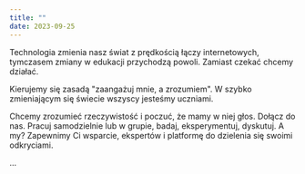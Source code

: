 ```yaml
---
title: ""
date: 2023-09-25
---
```


Technologia zmienia nasz świat z prędkością łączy internetowych,  tymczasem zmiany w edukacji przychodzą powoli. Zamiast czekać chcemy działać.

Kierujemy się zasadą "zaangażuj mnie, a zrozumiem". W szybko zmieniającym się świecie wszyscy jesteśmy uczniami.

Chcemy zrozumieć rzeczywistość i poczuć, że mamy w niej głos. Dołącz do nas. Pracuj samodzielnie lub w grupie, badaj, eksperymentuj, dyskutuj. A my? Zapewnimy Ci wsparcie, ekspertów i platformę do dzielenia się swoimi odkryciami.

...
